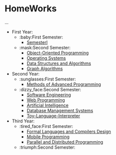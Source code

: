 # HomeWorks
...
<ul>
  <li>First Year:
    <ul>
      <li>:baby:First Semester:
         <ul>
           <li><a href="https://github.com/SotropaRafael9/UBB-Work/tree/main/SemesterI">SemesterI</a></li>
        </ul>
      </li>
      <li>:mask:Second Semester:
        <ul>
          <li><a href="https://github.com/SotropaRafael9/UBB-Work/tree/main/SemesterII/c%2B%2Bc">Object-Oriented Programming</a></li>
          <li><a href="https://github.com/SotropaRafael9/UBB-Work/tree/main/SemesterII">Operating Systems</a></li>
          <li><a href="https://github.com/SotropaRafael9/UBB-Work/tree/main/SemesterII/Data%20Structure%20and%20Algorithm">Data Structures and Algorithms</a></li>
          <li><a href="https://github.com/SotropaRafael9/UBB-Work/tree/main/SemesterII/Grafs">Graph Algorithms</a></li>
        </ul>
      </li>
    </ul>
  </li>
  <li>Second Year:
    <ul>
    <li>:sunglasses:First Semester:
      <ul>
      <li><a href="https://github.com/SotropaRafael9/UBB-Work/tree/main/SemesterIII/map">Methods of Advanced Programming</a></li>
      </ul>
    </li>
    <li>:dizzy_face:Second Semester:
      <ul>
        <li><a href="https://github.com/SotropaRafael9/UBB-Work/tree/main/SemesterIV/ISS/lab1">Software Engineering</a></li>
        <li><a href="https://github.com/SotropaRafael9/UBB-Work/tree/main/SemesterIV/Web%20Programming">Web Programming</a></li>
        <li><a href="https://github.com/SotropaRafael9/UBB-Work/tree/main/SemesterIV/AI">Artificial Intelligence</a></li>
        <li><a href="https://github.com/SotropaRafael9/UBB-Work/tree/main/SemesterIV/DataBase">Database Management Systems</a></li>
        <li><a href="https://github.com/SotropaRafael9/UBB-Work/tree/main/SemesterIV/mpp">Toy-Language-Interpreter</a></li>
      </ul>
    </li>
  </ul>
  </li>
  <li>Third Year:
  <ul>
  <li>:tired_face:First Semester:
  <ul>
          <li><a href="https://github.com/SotropaRafael9/UBB-Work/tree/main/SemesterV/FLCD">Formal Languages and Compilers Design</a></li>
          <li><a href="https://github.com/SotropaRafael9/UBB-Work/tree/main/SemesterV/Mobile">Mobile Programming</a></li>
          <li><a href="https://github.com/SotropaRafael9/UBB-Work/tree/main/SemesterV/Progrm%20paralela/lab1">Parallel and Distributed Programming</a></li>
  </ul>
  </li>
    <li>:triumph:Second Semester:
  <ul>
    
  </ul>
  </li>
  </ul>
  </li>
  
  </ul>
